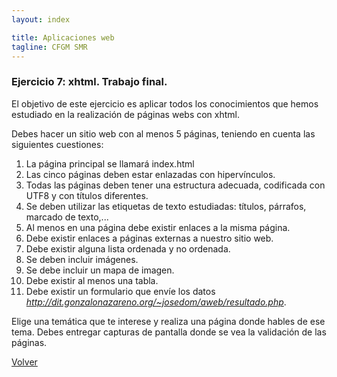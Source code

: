 ```yaml
---
layout: index

title: Aplicaciones web
tagline: CFGM SMR
---
```


### Ejercicio 7: xhtml. Trabajo final.

El objetivo de este ejercicio es aplicar todos los conocimientos que hemos estudiado en la realización de páginas webs con xhtml. 

Debes hacer un sitio web con al menos 5 páginas, teniendo en cuenta las siguientes cuestiones:

1. La página principal se llamará index.html
2. Las cinco páginas deben estar enlazadas con hipervínculos.
3. Todas las páginas deben tener una estructura adecuada, codificada con UTF8 y con títulos diferentes.
4. Se deben utilizar las etiquetas de texto estudiadas: títulos, párrafos, marcado de texto,...
5. Al menos en una página debe existir enlaces a la misma página.
6. Debe existir enlaces a páginas externas a nuestro sitio web.
7. Debe existir alguna lista ordenada y no ordenada.
8. Se deben incluir imágenes.
9. Se debe incluir un mapa de imagen.
10. Debe existir al menos una tabla.
11. Debe existir un formulario que envíe los datos *http://dit.gonzalonazareno.org/~josedom/aweb/resultado.php*.

Elige una temática que te interese y realiza una página donde hables de ese tema. Debes entregar capturas de pantalla donde se vea la validación de las páginas.

[Volver](index)